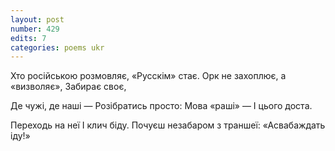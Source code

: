 ```yaml
---
layout: post
number: 429
edits: 7
categories: poems ukr
---
```


Хто російською розмовляє,
«Русскім» стає. 
Орк не захоплює, а «визволяє»,
Забирає своє,

Де чужі, де наші —
Розібратись просто:
Мова «раші» —
І цього доста.

Переходь на неї
І клич біду.
Почуєш незабаром з траншеї:
«Асвабаждать іду!»
